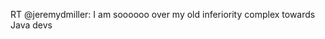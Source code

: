 <!--
id: 232229946
link: http://kevinisom.info/post/232229946/rt-jeremydmiller-i-am-soooooo-over-my-old
slug: rt-jeremydmiller-i-am-soooooo-over-my-old
date: Wed Nov 04 2009 11:35:13 GMT+1300 (NZDT)
raw: {"blog_name":"kevinisom","id":232229946,"post_url":"http://kevinisom.info/post/232229946/rt-jeremydmiller-i-am-soooooo-over-my-old","slug":"rt-jeremydmiller-i-am-soooooo-over-my-old","type":"text","date":"2009-11-03 22:35:13 GMT","timestamp":1257287713,"state":"published","format":"html","reblog_key":"PhlcKvVm","tags":[],"short_url":"http://tmblr.co/Zw68YyDrumw","highlighted":[],"feed_item":"http://twitter.com/kev_nz/statuses/5402861710","from_feed_id":"650289","note_count":0,"title":null,"body":"<p>RT @jeremydmiller: I am soooooo over my old inferiority complex towards Java devs</p>"}
publish: 2009-11-04
tags: 
title: null
-->


RT @jeremydmiller: I am soooooo over my old inferiority complex towards
Java devs



